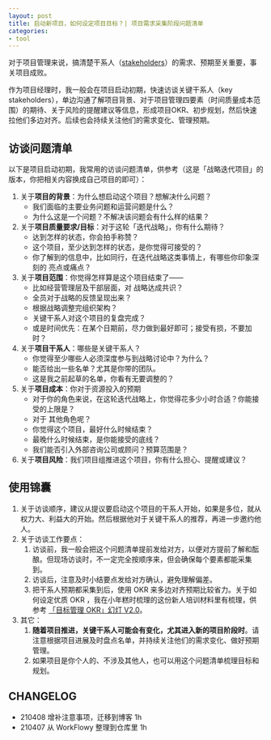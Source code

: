 ```yaml
---
layout: post
title: 启动新项目，如何设定项目目标？| 项目需求采集阶段问题清单
categories:
- tool
---
```



对于项目管理来说，搞清楚干系人（[stakeholders](https://opentextbc.ca/projectmanagement/chapter/chapter-5-project-stakeholders-project-management/)）的需求、预期至关重要，事关项目成败。

作为项目经理时，我一般会在项目启动初期，快速访谈关键干系人（key stakeholders），单边沟通了解项目背景、对于项目管理四要素（时间质量成本范围）的期待、关于风险的提醒建议等信息，形成项目OKR、初步规划，然后快速拉他们多边对齐。后续也会持续关注他们的需求变化、管理预期。

## 访谈问题清单

以下是项目启动初期，我常用的访谈问题清单，供参考（这是「战略迭代项目」的版本，你把相关内容换成自己项目的即可）：

<!-- more -->


1. 关于**项目的背景**：为什么想启动这个项目？想解决什么问题？
    - 我们面临的主要业务问题和运营问题是什么？
    - 为什么这是一个问题？不解决该问题会有什么样的结果？
2. 关于**项目质量要求/目标**：对于这轮「迭代战略」，你有什么期待？
    - 达到怎样的状态，你会拍手称赞？
    - 这个项目，至少达到怎样的状态，是你觉得可接受的？
    - 你了解到的信息中，比如同行，在迭代战略这类事情上，有哪些你印象深刻的 亮点或痛点？
3. 关于**项目范围**：你觉得怎样算是这个项目结束了——
    - 比如经营管理层及干部层面，对 战略达成共识？
    - 全员对于战略的反馈呈现出来？
    - 根据战略调整完组织架构？
    - 关键干系人对这个项目的复盘完成？
    - 或是时间优先：在某个日期前，尽力做到最好即可；接受有损，不要加时？
4. 关于**项目干系人**：哪些是关键干系人？
    - 你觉得至少哪些人必须深度参与到战略讨论中？为什么？
    - 能否给出一些名单？尤其是你带的团队。
    - 这是我之前起草的名单，你看有无要调整的？
5. 关于**项目成本**：你对于资源投入的预期
    - 对于你的角色来说，在这轮迭代战略上，你觉得花多少小时合适？你能接受的上限是？
    - 对于 其他角色呢？
    - 你觉得这个项目，最好什么时候结束？
    - 最晚什么时候结束，是你能接受的底线？
    - 我们能否引入外部咨询公司或顾问？预算范围是？
6. 关于**项目风险**：我们项目组推进这个项目，你有什么担心、提醒或建议？

## 使用锦囊

1. 关于访谈顺序，建议从提议要启动这个项目的干系人开始，如果是多位，就从权力大、利益大的开始。然后根据他对于关键干系人的推荐，再进一步邀约他人。
2. 关于访谈工作要点：
    1. 访谈前，我一般会把这个问题清单提前发给对方，以便对方提前了解和酝酿。但现场访谈时，不一定完全按顺序来，但会确保每个要素都能采集到。
    2. 访谈后，注意及时小结要点发给对方确认，避免理解偏差。
    3. 把干系人预期都采集到后，使用 OKR 来多边对齐预期比较省力。关于如何设定优质 OKR ，我在小年糕时梳理的这份新人培训材料里有梳理，供参考 [「目标管理 OKR」幻灯 V2.0](https://docs.qq.com/slide/DVXlMWnlFcUdnck96)。
3. 其它：
    1. **随着项目推进，关键干系人可能会有变化，尤其进入新的项目阶段时**。请注意根据项目进展及时盘点名单，并持续关注他们的需求变化、做好预期管理。
    2. 如果项目是你个人的、不涉及其他人，也可以用这个问题清单梳理目标和规划。

## CHANGELOG 

- 210408 增补注意事项，迁移到博客 1h
- 210407 从 WorkFlowy 整理到仓库里 1h
